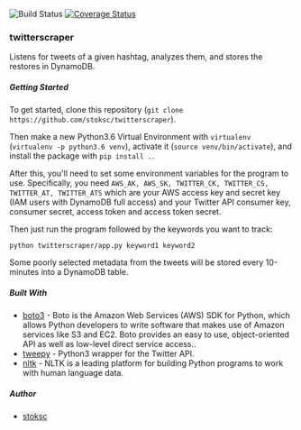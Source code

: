 ![Build Status](https://travis-ci.org/stoksc/twitterscraper.svg?branch=master)
[![Coverage Status](https://coveralls.io/repos/github/stoksc/twitterscraper/badge.svg?branch=master)](https://coveralls.io/github/stoksc/twitterscraper?branch=master)
### twitterscraper

Listens for tweets of a given hashtag, analyzes them, and stores the restores in DynamoDB.

##### Getting Started
To get started, clone this repository (`git clone https://github.com/stoksc/twitterscraper`).

Then make a new Python3.6 Virtual Environment with `virtualenv` (`virtualenv -p python3.6 venv`), activate it (`source venv/bin/activate`), and install the package with `pip install .`.

After this, you'll need to set some environment variables for the program to use. Specifically, you need `AWS_AK, AWS_SK, TWITTER_CK, TWITTER_CS, TWITTER_AT, TWITTER_ATS` which are your AWS access key and secret key (IAM users with DynamoDB full access) and your Twitter API consumer key, consumer secret, access token and access token secret.

Then just run the program followed by the keywords you want to track:

`python twitterscraper/app.py keyword1 keyword2`

Some poorly selected metadata from the tweets will be stored every 10-minutes into a DynamoDB table.

##### Built With

- [boto3](https://boto3.readthedocs.io/en/latest/) - Boto is the Amazon Web Services (AWS) SDK for Python, which allows Python developers to write software that makes use of Amazon services like S3 and EC2. Boto provides an easy to use, object-oriented API as well as low-level direct service access..
- [tweepy](http://docs.tweepy.org/en/v3.6.0/) - Python3 wrapper for the Twitter API.
- [nltk](https://www.nltk.org/) - NLTK is a leading platform for building Python programs to work with human language data.

##### Author

* [stoksc](https://github.com/stoksc)
